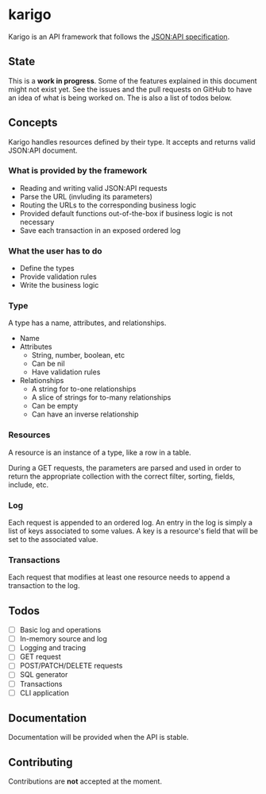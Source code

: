 # karigo

Karigo is an API framework that follows the [JSON:API specification](https://jsonapi.org/format).

## State

This is a **work in progress**. Some of the features explained in this document might not exist yet. See the issues and the pull requests on GitHub to have an idea of what is being worked on. The is also a list of todos below.

## Concepts

Karigo handles resources defined by their type. It accepts and returns valid JSON:API document.

### What is provided by the framework

 - Reading and writing valid JSON:API requests
 - Parse the URL (invluding its parameters)
 - Routing the URLs to the corresponding business logic
 - Provided default functions out-of-the-box if business logic is not necessary
 - Save each transaction in an exposed ordered log

### What the user has to do

 - Define the types
 - Provide validation rules
 - Write the business logic

### Type

A type has a name, attributes, and relationships.

 - Name
 - Attributes
   - String, number, boolean, etc
   - Can be nil
   - Have validation rules
 - Relationships
   - A string for to-one relationships
   - A slice of strings for to-many relationships
   - Can be empty
   - Can have an inverse relationship

### Resources

A resource is an instance of a type, like a row in a table.

During a GET requests, the parameters are parsed and used in order to return the appropriate collection with the correct filter, sorting, fields, include, etc.

### Log

Each request is appended to an ordered log. An entry in the log is simply a list of keys associated to some values. A key is a resource's field that will be set to the associated value.

### Transactions

Each request that modifies at least one resource needs to append a transaction to the log.

## Todos

 - [ ] Basic log and operations
 - [ ] In-memory source and log
 - [ ] Logging and tracing
 - [ ] GET request
 - [ ] POST/PATCH/DELETE requests
 - [ ] SQL generator
 - [ ] Transactions
 - [ ] CLI application

## Documentation

Documentation will be provided when the API is stable.

## Contributing

Contributions are **not** accepted at the moment.

